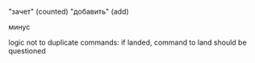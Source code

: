 "зачет" (counted)
"добавить" (add)

минус

logic not to duplicate commands: if landed, command to land should be questioned
